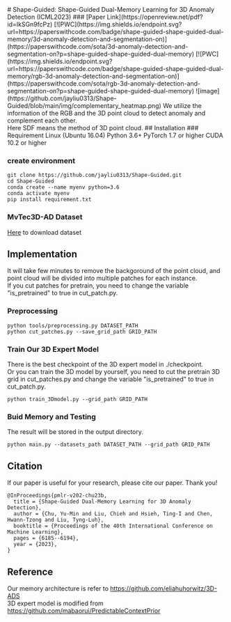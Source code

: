 <meta name="google-site-verification" content="RAL5KyGRWjjA5AdzGbDHGexz0ntRLhEj6enu5kdnmDc" />
# Shape-Guided: Shape-Guided Dual-Memory Learning for 3D Anomaly Detection (ICML2023)
### [Paper Link](https://openreview.net/pdf?id=IkSGn9fcPz)
[![PWC](https://img.shields.io/endpoint.svg?url=https://paperswithcode.com/badge/shape-guided-shape-guided-dual-memory/3d-anomaly-detection-and-segmentation-on)](https://paperswithcode.com/sota/3d-anomaly-detection-and-segmentation-on?p=shape-guided-shape-guided-dual-memory)
[![PWC](https://img.shields.io/endpoint.svg?url=https://paperswithcode.com/badge/shape-guided-shape-guided-dual-memory/rgb-3d-anomaly-detection-and-segmentation-on)](https://paperswithcode.com/sota/rgb-3d-anomaly-detection-and-segmentation-on?p=shape-guided-shape-guided-dual-memory)
![image](https://github.com/jayliu0313/Shape-Guided/blob/main/img/complementary_heatmap.png)
We utilize the information of the RGB and the 3D point cloud to detect anomaly and complement each other. <br/>
Here SDF means the method of 3D point cloud.
## Installation
### Requirement
Linux (Ubuntu 16.04)  
Python 3.6+  
PyTorch 1.7 or higher  
CUDA 10.2 or higher

### create environment
```
git clone https://github.com/jayliu0313/Shape-Guided.git
cd Shape-Guided
conda create --name myenv python=3.6
conda activate myenv
pip install requirement.txt
```

### MvTec3D-AD Dataset
[Here](https://www.mvtec.com/company/research/datasets/mvtec-3d-ad) to download dataset

## Implementation
It will take few minutes to remove the backgoround of the point cloud, and point cloud will be divided into multiple patches for each instance. <br/>
If you cut patches for pretrain, you need to change the variable "is_pretrained" to true in cut_patch.py.<br/>
### Preprocessing
```
python tools/preprocessing.py DATASET_PATH
python cut_patches.py --save_grid_path GRID_PATH
```

### Train Our 3D Expert Model
There is the best checkpoint of the 3D expert model in ./checkpoint.<br/>
Or you can train the 3D model by yourself, you need to cut the pretrain 3D grid in cut_patches.py and change the variable "is_pretrained" to true in cut_patch.py.<br/>
```
python train_3Dmodel.py --grid_path GRID_PATH
```

### Buid Memory and Testing
The result will be stored in the output directory.
```
python main.py --datasets_path DATASET_PATH --grid_path GRID_PATH
```

## Citation
If our paper is useful for your research, please cite our paper. Thank you!
```
@InProceedings{pmlr-v202-chu23b,
  title = {Shape-Guided Dual-Memory Learning for 3D Anomaly Detection},
  author = {Chu, Yu-Min and Liu, Chieh and Hsieh, Ting-I and Chen, Hwann-Tzong and Liu, Tyng-Luh},
  booktitle = {Proceedings of the 40th International Conference on Machine Learning},
  pages = {6185--6194},
  year = {2023},
}
```

## Reference
Our memory architecture is refer to https://github.com/eliahuhorwitz/3D-ADS  
3D expert model is modified from https://github.com/mabaorui/PredictableContextPrior
